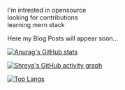 I'm intrested in opensource <br>
looking for contributions<br>
learning mern stack<br>

Here my Blog Posts will appear soon...






[![Anurag's GitHub stats](https://github-readme-stats.vercel.app/api?username=johnbabu021&show_icons=true&title_color=00E6C7&bg_color=27292E&icon_color=00E6C7&text_color=FFFFFF)](https://github.com/anuraghazra/github-readme-stats)


  [![Shreya's GitHub activity graph](https://activity-graph.herokuapp.com/graph?username=johnbabu021&line=00E6C7&bg_color=27292E&color=FFFFFF&point=FFFFFF)](https://git.io/Jg0mG)
<!--   [![willianrod's wakatime stats](https://github-readme-stats.vercel.app/api/wakatime?username=johnbabu021)](https://github.com/johnbabu021)
 -->



[![Top Langs](https://github-readme-stats.vercel.app/api/top-langs/?username=johnbabu021&layout=compact&title_color=00E6C7&bg_color=27292E&icon_color=00E6C7&text_color=FFFFFF)](https://github.com/johnbabu021/)



<!-- 
[![Readme Card](https://github-readme-stats.vercel.app/api/pin/?username=johnbabu021&repo=github-readme-stats&title_color=00E6C7&bg_color=27292E&icon_color=00E6C7&text_color=FFFFFF)](https://github.com/johnbabu021)





<!---
johnbabu021/johnbabu021 is a ✨ special ✨ repository because its `README.md` (this file) appears on your GitHub profile.
You can click the Preview link to take a look at your changes.
--->

